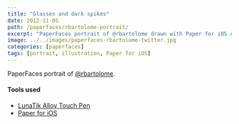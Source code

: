 ```yaml
---
title: "Glasses and dark spikes"
date: 2012-11-05
path: /paperfaces/rbartolome-portrait/
excerpt: "PaperFaces portrait of @rbartolome drawn with Paper for iOS on an iPad."
image: ../../images/paperfaces-rbartolome-twitter.jpg
categories: [paperfaces]
tags: [portrait, illustration, Paper for iOS]
---
```


PaperFaces portrait of [@rbartolome](https://twitter.com/rbartolome).

#### Tools used

- [LunaTik Alloy Touch Pen](https://www.amazon.com/gp/product/B00821TR7G/ref=as_li_ss_tl?ie=UTF8&tag=mademist-20&linkCode=as2&camp=1789&creative=390957&creativeASIN=B00821TR7G)
- [Paper for iOS](https://paper.bywetransfer.com/)
